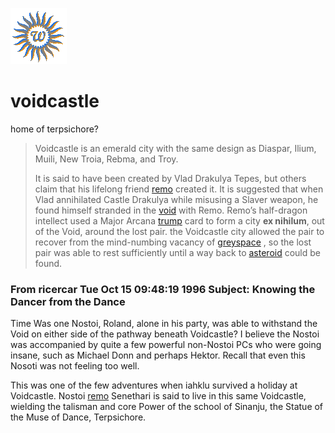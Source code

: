 ![wsun](assets/wsun.gif)

# voidcastle

home of terpsichore?
>
>   Voidcastle is an emerald city with the same design as Diaspar, Ilium, Muili, New Troia, Rebma, and Troy. 
>
>   It is said to have been created by Vlad Drakulya Tepes, but others claim that his lifelong friend  [remo](remo.md)  created it. It is suggested that when Vlad annihilated Castle Drakulya while misusing a Slaver weapon, he found himself stranded in the  [void](void.md)  with Remo. Remo’s half-dragon intellect used a Major Arcana  [trump](trump.md)  card to form a city **ex nihilum**, out of the Void, around the lost pair. the Voidcastle city allowed the pair to recover from the mind-numbing vacancy of  [greyspace](greyspace.md) , so the lost pair was able to rest sufficiently until a way back to  [asteroid](asteroid.md)  could be found. 

### From ricercar Tue Oct 15 09:48:19 1996 Subject: Knowing the Dancer from the Dance

 Time Was one Nostoi, Roland, alone in his party, was able to withstand the Void on either side of the pathway beneath Voidcastle? I believe the Nostoi was accompanied by quite a few powerful non-Nostoi PCs who were going insane, such as Michael Donn and perhaps Hektor. Recall that even this Nosoti was not feeling too well. 

 This was one of the few adventures when iahklu survived a holiday at Voidcastle. Nostoi  [remo](remo.md)  Senethari is said to live in this same Voidcastle, wielding the talisman and core Power of the school of Sinanju, the Statue of the Muse of Dance, Terpsichore. 

 